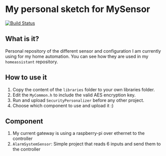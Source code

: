 # My personal sketch for MySensor
[![Build Status](https://travis-ci.org/alheureux88/MySensors.svg?branch=travis)](https://travis-ci.org/alheureux88/MySensors)
## What is it?
Personal repository of the different sensor and configuration I am currently using for my home automation. You can see how they are used in my `homeassistant` repository.

## How to use it
1.  Copy the content of the `libraries` folder to your own libraries folder.
2.  Edit the `MyCommon.h` to include the valid AES encryption key.
3.  Run and upload `SecurityPersonalizer` before any other project.
4.  Choose which component to use and upload it :)
  
## Component
1. My current gateway is using a raspberry-pi over ethernet to the controller
2. `AlarmSystemSensor`: Simple project that reads 6 inputs and send them to the controller